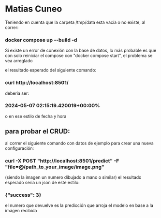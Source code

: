 # Matias Cuneo

Teniendo en cuenta que la carpeta /tmp/data esta vacía o no existe, al correr:

### docker compose up --build -d

Si existe un error de conexión con la base de datos, lo más probable es que con solo reiniciar el compose con "docker compose start", el problema se vea arreglado

el resultado esperado del siguiente comando:

### curl http://localhost:8501/

deberia ser:

### 2024-05-07 02:15:19.420019+00:00%

o en ese estilo de fecha y hora


## para probar el CRUD:

al correr el siguiente comando con datos de ejemplo para crear una nueva configuración:

### curl -X POST "http://localhost:8501/predict" -F "file=@/path_to_your_image/image.png"

(siendo la imagen un numero dibujado a mano o similar) el resultado esperado seria un json de este estilo:

### {"success": 3}

el numero que devuelve es la predicción que arroja el modelo en base a la imágen recibida